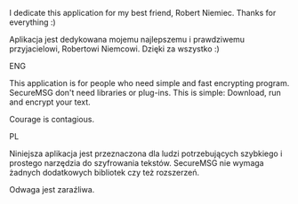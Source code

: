 I dedicate this application for my best friend, Robert Niemiec. Thanks for everything :)

Aplikacja jest dedykowana mojemu najlepszemu i prawdziwemu przyjacielowi, Robertowi Niemcowi. Dzięki za wszystko :)


ENG

This application is for people who need simple and fast encrypting program. SecureMSG don't need libraries or plug-ins. This is simple: Download, run and encrypt your text.

Courage is contagious.

PL

Niniejsza aplikacja jest przeznaczona dla ludzi potrzebujących szybkiego i prostego narzędzia do szyfrowania tekstów. SecureMSG nie wymaga żadnych dodatkowych bibliotek czy też rozszerzeń.

Odwaga jest zaraźliwa.

